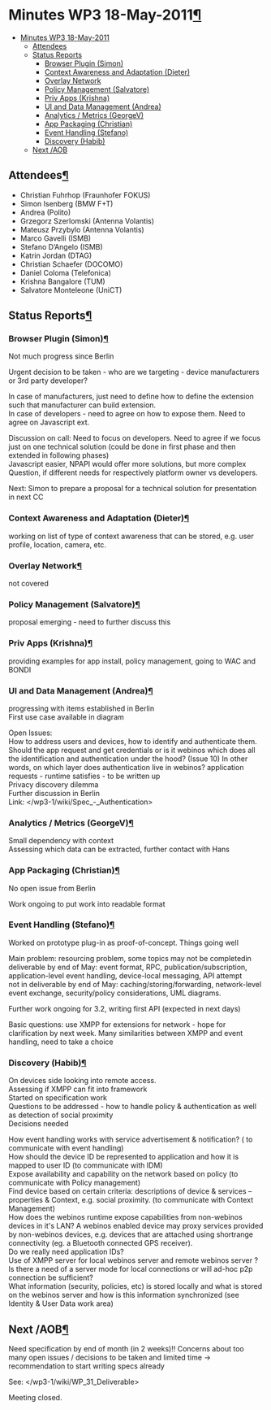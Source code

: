 Minutes WP3 18-May-2011[¶](#Minutes-WP3-18-May-2011)
====================================================

-   [Minutes WP3 18-May-2011](#Minutes-WP3-18-May-2011)
    -   [Attendees](#Attendees)
    -   [Status Reports](#Status-Reports)
        -   [Browser Plugin (Simon)](#Browser-Plugin-Simon)
        -   [Context Awareness and Adaptation
            (Dieter)](#Context-Awareness-and-Adaptation-Dieter)
        -   [Overlay Network](#Overlay-Network)
        -   [Policy Management
            (Salvatore)](#Policy-Management-Salvatore)
        -   [Priv Apps (Krishna)](#Priv-Apps-Krishna)
        -   [UI and Data Management
            (Andrea)](#UI-and-Data-Management-Andrea)
        -   [Analytics / Metrics (GeorgeV)](#Analytics-Metrics-GeorgeV)
        -   [App Packaging (Christian)](#App-Packaging-Christian)
        -   [Event Handling (Stefano)](#Event-Handling-Stefano)
        -   [Discovery (Habib)](#Discovery-Habib)
    -   [Next /AOB](#Next-AOB)

Attendees[¶](#Attendees)
------------------------

-   Christian Fuhrhop (Fraunhofer FOKUS)
-   Simon Isenberg (BMW F+T)
-   Andrea (Polito)
-   Grzegorz Szerlomski (Antenna Volantis)
-   Mateusz Przybylo (Antenna Volantis)
-   Marco Gavelli (ISMB)
-   Stefano D’Angelo (ISMB)
-   Katrin Jordan (DTAG)
-   Christian Schaefer (DOCOMO)
-   Daniel Coloma (Telefonica)
-   Krishna Bangalore (TUM)
-   Salvatore Monteleone (UniCT)

Status Reports[¶](#Status-Reports)
----------------------------------

### Browser Plugin (Simon)[¶](#Browser-Plugin-Simon)

Not much progress since Berlin

Urgent decision to be taken - who are we targeting - device
manufacturers or 3rd party developer?

In case of manufacturers, just need to define how to define the
extension such that manufacturer can build extension.\
In case of developers - need to agree on how to expose them. Need to
agree on Javascript ext.

Discussion on call: Need to focus on developers. Need to agree if we
focus just on one technical solution (could be done in first phase and
then extended in following phases)\
Javascript easier, NPAPI would offer more solutions, but more complex\
Question, if different needs for respectively platform owner vs
developers.

Next: Simon to prepare a proposal for a technical solution for
presentation in next CC

### Context Awareness and Adaptation (Dieter)[¶](#Context-Awareness-and-Adaptation-Dieter)

working on list of type of context awareness that can be stored, e.g.
user profile, location, camera, etc.

### Overlay Network[¶](#Overlay-Network)

not covered

### Policy Management (Salvatore)[¶](#Policy-Management-Salvatore)

proposal emerging - need to further discuss this

### Priv Apps (Krishna)[¶](#Priv-Apps-Krishna)

providing examples for app install, policy management, going to WAC and
BONDI

### UI and Data Management (Andrea)[¶](#UI-and-Data-Management-Andrea)

progressing with items established in Berlin\
First use case available in diagram

Open Issues:\
How to address users and devices, how to identify and authenticate them.
Should the app request and get credentials or is it webinos which does
all the identification and authentication under the hood? (Issue 10) In
other words, on which layer does authentication live in webinos?
application requests - runtime satisfies - to be written up\
Privacy discovery dilemma\
Further discussion in Berlin\
Link:
</wp3-1/wiki/Spec_-_Authentication>

### Analytics / Metrics (GeorgeV)[¶](#Analytics-Metrics-GeorgeV)

Small dependency with context\
Assessing which data can be extracted, further contact with Hans

### App Packaging (Christian)[¶](#App-Packaging-Christian)

No open issue from Berlin

Work ongoing to put work into readable format

### Event Handling (Stefano)[¶](#Event-Handling-Stefano)

Worked on prototype plug-in as proof-of-concept. Things going well

Main problem: resourcing problem, some topics may not be completedin
deliverable by end of May: event format, RPC, publication/subscription,
application-level event handling, device-local messaging, API attempt\
not in deliverable by end of May: caching/storing/forwarding,
network-level event exchange, security/policy considerations, UML
diagrams.

Further work ongoing for 3.2, writing first API (expected in next days)

Basic questions: use XMPP for extensions for network - hope for
clarification by next week. Many similarities between XMPP and event
handling, need to take a choice

### Discovery (Habib)[¶](#Discovery-Habib)

On devices side looking into remote access.\
Assessing if XMPP can fit into framework\
Started on specification work\
Questions to be addressed - how to handle policy & authentication as
well as detection of social proximity\
Decisions needed

How event handling works with service advertisement & notification? ( to
communicate with event handling)\
How should the device ID be represented to application and how it is
mapped to user ID (to communicate with IDM)\
Expose availability and capability on the network based on policy (to
communicate with Policy management)\
Find device based on certain criteria: descriptions of device & services
– properties & Context, e.g. social proximity. (to communicate with
Context Management)\
How does the webinos runtime expose capabilities from non-webinos
devices in it's LAN? A webinos enabled device may proxy services
provided by non-webinos devices, e.g. devices that are attached using
shortrange connectivity (eg. a Bluetooth connected GPS receiver).\
Do we really need application IDs?\
Use of XMPP server for local webinos server and remote webinos server ?\
Is there a need of a server mode for local connections or will ad-hoc
p2p connection be sufficient?\
What information (security, policies, etc) is stored locally and what is
stored on the webinos server and how is this information synchronized
(see Identity & User Data work area)

Next /AOB[¶](#Next-AOB)
-----------------------

Need specification by end of month (in 2 weeks)!! Concerns about too
many open issues / decisions to be taken and limited time →
recommendation to start writing specs already

See:
</wp3-1/wiki/WP_31_Deliverable>

Meeting closed.

